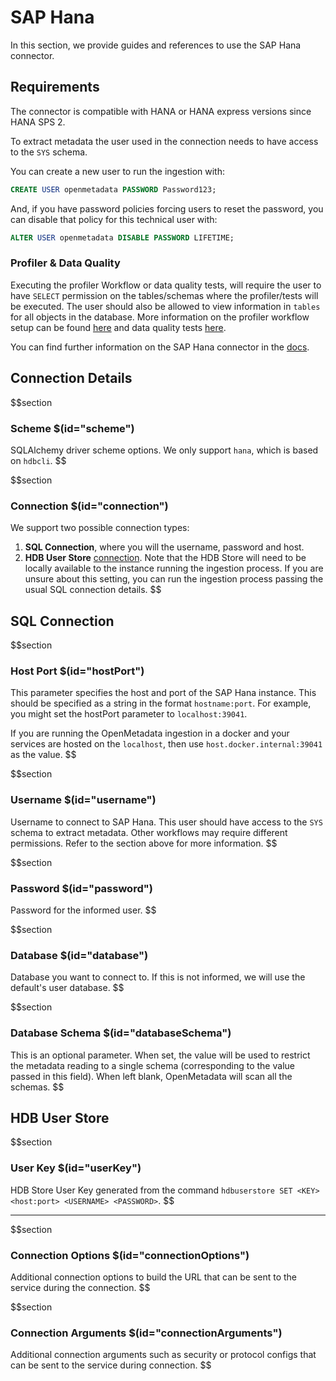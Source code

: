 # SAP Hana

In this section, we provide guides and references to use the SAP Hana connector.

## Requirements

The connector is compatible with HANA or HANA express versions since HANA SPS 2.

To extract metadata the user used in the connection needs to have access to the `SYS` schema.

You can create a new user to run the ingestion with:

```SQL
CREATE USER openmetadata PASSWORD Password123;
```

And, if you have password policies forcing users to reset the password, you can disable that policy for this technical user with:

```SQL
ALTER USER openmetadata DISABLE PASSWORD LIFETIME;
```

### Profiler & Data Quality

Executing the profiler Workflow or data quality tests, will require the user to have `SELECT` permission on the tables/schemas where the profiler/tests will be executed. The user should also be allowed to view information in `tables` for all objects in the database. More information on the profiler workflow setup can be found [here](https://docs.open-metadata.org/connectors/ingestion/workflows/profiler) and data quality tests [here](https://docs.open-metadata.org/connectors/ingestion/workflows/data-quality).

You can find further information on the SAP Hana connector in the [docs](https://docs.open-metadata.org/connectors/database/sap-hana).

## Connection Details

$$section
### Scheme $(id="scheme")
SQLAlchemy driver scheme options. We only support `hana`, which is based on `hdbcli`.
$$

$$section
### Connection $(id="connection")
We support two possible connection types:
1. **SQL Connection**, where you will the username, password and host.
2. **HDB User Store** [connection](https://help.sap.com/docs/SAP_HANA_PLATFORM/b3ee5778bc2e4a089d3299b82ec762a7/dd95ac9dbb571014a7d7f0234d762fdb.html?version=2.0.05&locale=en-US). Note that the HDB Store will need to be locally available to the instance running the ingestion process. If you are unsure about this setting, you can run the ingestion process passing the usual SQL connection details.
$$

## SQL Connection

$$section
### Host Port $(id="hostPort")

This parameter specifies the host and port of the SAP Hana instance. This should be specified as a string in the format `hostname:port`. For example, you might set the hostPort parameter to `localhost:39041`.

If you are running the OpenMetadata ingestion in a docker and your services are hosted on the `localhost`, then use `host.docker.internal:39041` as the value.
$$

$$section
### Username $(id="username")
Username to connect to SAP Hana. This user should have access to the `SYS` schema to extract metadata. Other workflows may require different permissions. Refer to the section above for more information.
$$

$$section
### Password $(id="password")
Password for the informed user.
$$


$$section
### Database $(id="database")
Database you want to connect to. If this is not informed, we will use the default's user database.
$$

$$section
### Database Schema $(id="databaseSchema")
This is an optional parameter. When set, the value will be used to restrict the metadata reading to a single schema (corresponding to the value passed in this field). When left blank, OpenMetadata will scan all the schemas.
$$

## HDB User Store

$$section
### User Key $(id="userKey")
HDB Store User Key generated from the command `hdbuserstore SET <KEY> <host:port> <USERNAME> <PASSWORD>`.
$$

---

$$section
### Connection Options $(id="connectionOptions")
Additional connection options to build the URL that can be sent to the service during the connection.
$$

$$section
### Connection Arguments $(id="connectionArguments")
Additional connection arguments such as security or protocol configs that can be sent to the service during connection.
$$
